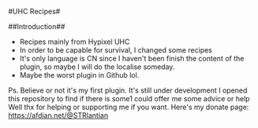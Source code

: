 #UHC Recipes#

##Introduction##
- Recipes mainly from Hypixel UHC
- In order to be capable for survival, I changed some recipes
- It's only language is CN since I haven't been finish the content of the plugin, so maybe I will do the localise someday.
- Maybe the worst plugin in Github lol.

Ps.
Believe or not it's my first plugin.
It's still under development
I opened this repository to find if there is some1 could offer me some advice or help
Well thx for helping or supporting me if you want.
Here's my donate page: https://afdian.net/@STRlantian
